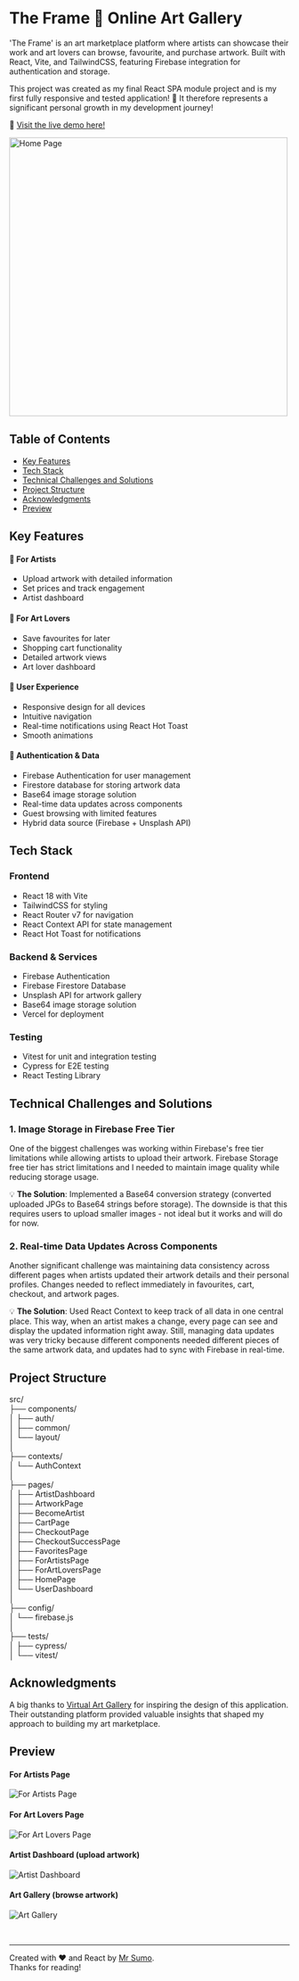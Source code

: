 # The Frame 🎨 Online Art Gallery

'The Frame' is an art marketplace platform where artists can showcase their work and art lovers can browse, favourite, and purchase artwork. Built with React, Vite, and TailwindCSS, featuring Firebase integration for authentication and storage.

This project was created as my final React SPA module project and is my first fully responsive and tested application! 🎉 It therefore represents a significant personal growth in my development journey! 


🔗 [Visit the live demo here!](https://sumo-arts.vercel.app/)

<img src="public/images/screenshots/homepage.png" alt="Home Page" width="500" />

<br>


## Table of Contents

- [Key Features](#key-features)
- [Tech Stack](#tech-stack)
- [Technical Challenges and Solutions](#technical-challenges-and-solutions)
- [Project Structure](#project-structure)
- [Acknowledgments](#acknowledgments)
- [Preview](#preview)


## Key Features

#### 🎨 For Artists 

- Upload artwork with detailed information
- Set prices and track engagement
- Artist dashboard

#### 💖 For Art Lovers 
 
- Save favourites for later
- Shopping cart functionality
- Detailed artwork views
- Art lover dashboard

#### 💫 User Experience

- Responsive design for all devices
- Intuitive navigation
- Real-time notifications using React Hot Toast
- Smooth animations

#### 🔐 Authentication & Data

- Firebase Authentication for user management
- Firestore database for storing artwork data
- Base64 image storage solution
- Real-time data updates across components
- Guest browsing with limited features
- Hybrid data source (Firebase + Unsplash API)

## Tech Stack

### Frontend
- React 18 with Vite
- TailwindCSS for styling
- React Router v7 for navigation
- React Context API for state management
- React Hot Toast for notifications

### Backend & Services
- Firebase Authentication
- Firebase Firestore Database
- Unsplash API for artwork gallery
- Base64 image storage solution
- Vercel for deployment

### Testing
- Vitest for unit and integration testing
- Cypress for E2E testing
- React Testing Library

## Technical Challenges and Solutions

### 1. Image Storage in Firebase Free Tier
One of the biggest challenges was working within Firebase's free tier limitations while allowing artists to upload their artwork. Firebase Storage free tier has strict limitations and I needed to maintain image quality while reducing storage usage.

💡 **The Solution**: Implemented a Base64 conversion strategy (converted uploaded JPGs to Base64 strings before storage). The downside is that this requires users to upload smaller images - not ideal but it works and will do for now.

### 2. Real-time Data Updates Across Components
Another significant challenge was maintaining data consistency across different pages when artists updated their artwork details and their personal profiles. Changes needed to reflect immediately in favourites, cart, checkout, and artwork pages.

💡 **The Solution**: Used React Context to keep track of all data in one central place. This way, when an artist makes a change, every page can see and display the updated information right away. Still, managing data updates was very tricky because different components needed different pieces of the same artwork data, and updates had to sync with Firebase in real-time. 

## Project Structure

src/     
├── components/       
│ ├── auth/     
│ ├── common/    
│ └── layout/    
│     
├── contexts/    
│ └── AuthContext    
│     
├── pages/    
│ ├── ArtistDashboard    
│ ├── ArtworkPage    
│ ├── BecomeArtist    
│ ├── CartPage    
│ ├── CheckoutPage    
│ ├── CheckoutSuccessPage     
│ ├── FavoritesPage     
│ ├── ForArtistsPage      
│ ├── ForArtLoversPage     
│ ├── HomePage     
│ └── UserDashboard     
│      
├── config/    
│ └── firebase.js    
│       
├── tests/     
│ ├── cypress/     
│ └── vitest/      


## Acknowledgments

A big thanks to [Virtual Art Gallery](https://virtualartgallery.com/) for inspiring the design of this application. Their outstanding platform provided valuable insights that shaped my approach to building my art marketplace.

## Preview

#### For Artists Page
![For Artists Page](public/images/screenshots/for-artists-page.png)


#### For Art Lovers Page
![For Art Lovers Page](public/images/screenshots/artlover.png)

#### Artist Dashboard (upload artwork)

![Artist Dashboard](public/images/screenshots/artist-dashboard.png)


#### Art Gallery (browse artwork)

![Art Gallery](public/images/screenshots/artgal.png)


<br>

---

Created with ❤️ and React by [Mr Sumo](https://github.com/Whatsupsumit).     
Thanks for reading!